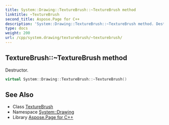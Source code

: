 ```yaml
---
title: System::Drawing::TextureBrush::~TextureBrush method
linktitle: ~TextureBrush
second_title: Aspose.Page for C++
description: 'System::Drawing::TextureBrush::~TextureBrush method. Destructor in C++.'
type: docs
weight: 200
url: /cpp/system.drawing/texturebrush/~texturebrush/
---
```

## TextureBrush::~TextureBrush method


Destructor.

```cpp
virtual System::Drawing::TextureBrush::~TextureBrush()
```

## See Also

* Class [TextureBrush](../)
* Namespace [System::Drawing](../../)
* Library [Aspose.Page for C++](../../../)

